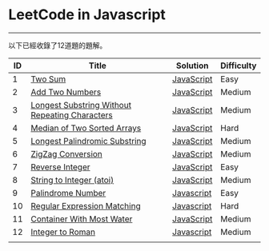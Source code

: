 # LeetCode in Javascript
---

以下已經收錄了12道題的題解。

|ID| Title|Solution|Difficulty|
|---|---|---|---|
| 1   | [Two Sum](https://leetcode.com/problems/two-sum/)  | [JavaScript](./src/001_two_Sum.js)                                     | Easy       |
|2 |[Add Two Numbers](https://leetcode.com/problems/add-two-numbers/) |[JavaScript](./src/002_add_Two_Number.js) | Medium|
|3 |[Longest Substring Without Repeating Characters](https://leetcode.com/problems/longest-substring-without-repeating-characters/) |[JavaScript](./src/003_length_Of_Longest_Substring.js) | Medium |
| 4   | [Median of Two Sorted Arrays](https://leetcode.com/problems/median-of-two-sorted-arrays/)           | [JavaScript](./src/004_median_Of_Two_Sorted_Arrays.js)         | Hard    |
| 5   | [Longest Palindromic Substring](https://leetcode.com/problems/longest-palindromic-substring/)   | [JavaScript](./src/005_Longest_Palindromic_Substring.js)         | Medium     |
| 6   | [ZigZag Conversion](https://leetcode.com/problems/zigzag-conversion/)  | [JavaScript](./src/006_Zigzag_Conversion.js)  | Medium     |
| 7   | [Reverse Integer](https://leetcode.com/problems/reverse-integer/)   | [JavaScript](./src/007_Reverse_Integer.js) | Easy   |
| 8   | [String to Integer (atoi)](https://leetcode.com/problems/string-to-integer-atoi/)  | [JavaScript](./src/008_String_to_Integer.js)   | Medium    |
|9|[Palindrome Number](https://leetcode.com/problems/palindrome-number/)|[Javascript](./src/009_Palindrome_Number.js)|Easy|
|10|[Regular Expression Matching](https://leetcode.com/problems/regular-expression-matching/)|[Javascript](./src/010_Regular_Expression_Matching.js)|Hard|
| 11  | [Container With Most Water](https://leetcode.com/problems/container-with-most-water/)             | [JavaScript](./src/011_Container_With_Most_Water.js)     | Medium     |
|12|[Integer to Roman](https://leetcode.com/problems/integer-to-roman/)|[Javascript](./src/012_Integer_to_Roman.js)|Medium|
|||||